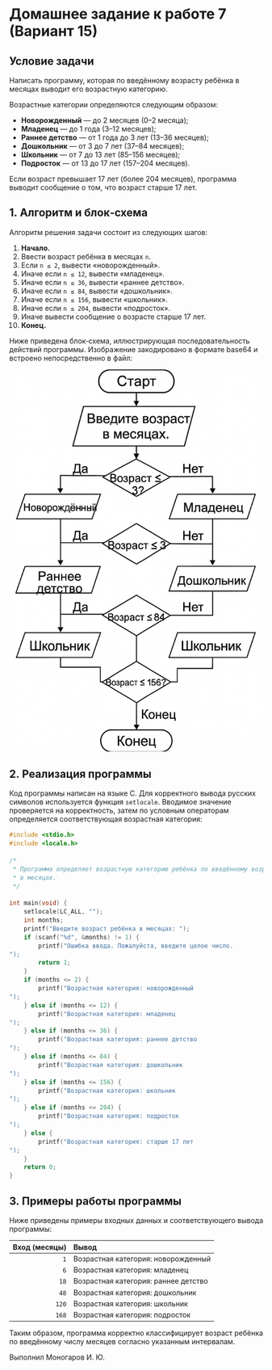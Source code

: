 # Домашнее задание к работе 7 (Вариант 15)

## Условие задачи

Написать программу, которая по введённому возрасту ребёнка в месяцах выводит его возрастную категорию.

Возрастные категории определяются следующим образом:

* **Новорожденный** — до 2 месяцев (0–2 месяца);
* **Младенец** — до 1 года (3–12 месяцев);
* **Раннее детство** — от 1 года до 3 лет (13–36 месяцев);
* **Дошкольник** — от 3 до 7 лет (37–84 месяцев);
* **Школьник** — от 7 до 13 лет (85–156 месяцев);
* **Подросток** — от 13 до 17 лет (157–204 месяцев).

Если возраст превышает 17 лет (более 204 месяцев), программа выводит сообщение о том, что возраст старше 17 лет.

## 1. Алгоритм и блок‑схема

Алгоритм решения задачи состоит из следующих шагов:

1. **Начало.**
2. Ввести возраст ребёнка в месяцах `n`.
3. Если `n ≤ 2`, вывести «новорожденный».
4. Иначе если `n ≤ 12`, вывести «младенец».
5. Иначе если `n ≤ 36`, вывести «раннее детство».
6. Иначе если `n ≤ 84`, вывести «дошкольник».
7. Иначе если `n ≤ 156`, вывести «школьник».
8. Иначе если `n ≤ 204`, вывести «подросток».
9. Иначе вывести сообщение о возрасте старше 17 лет.
10. **Конец.**

Ниже приведена блок‑схема, иллюстрирующая последовательность действий программы. Изображение закодировано в формате base64 и встроено непосредственно в файл:

![Блок‑схема](block_diagram.png)

## 2. Реализация программы

Код программы написан на языке C. Для корректного вывода русских символов используется функция `setlocale`. Вводимое значение проверяется на корректность, затем по условным операторам определяется соответствующая возрастная категория:

```c
#include <stdio.h>
#include <locale.h>

/*
 * Программа определяет возрастную категорию ребёнка по введённому возрасту
 * в месяцах.
 */

int main(void) {
    setlocale(LC_ALL, "");
    int months;
    printf("Введите возраст ребёнка в месяцах: ");
    if (scanf("%d", &months) != 1) {
        printf("Ошибка ввода. Пожалуйста, введите целое число.
");
        return 1;
    }
    if (months <= 2) {
        printf("Возрастная категория: новорожденный
");
    } else if (months <= 12) {
        printf("Возрастная категория: младенец
");
    } else if (months <= 36) {
        printf("Возрастная категория: раннее детство
");
    } else if (months <= 84) {
        printf("Возрастная категория: дошкольник
");
    } else if (months <= 156) {
        printf("Возрастная категория: школьник
");
    } else if (months <= 204) {
        printf("Возрастная категория: подросток
");
    } else {
        printf("Возрастная категория: старше 17 лет
");
    }
    return 0;
}
```

## 3. Примеры работы программы

Ниже приведены примеры входных данных и соответствующего вывода программы:

| Вход (месяцы) | Вывод |
|--------------:|:------|
| `1`           | Возрастная категория: новорожденный |
| `6`           | Возрастная категория: младенец |
| `18`          | Возрастная категория: раннее детство |
| `48`          | Возрастная категория: дошкольник |
| `120`         | Возрастная категория: школьник |
| `168`         | Возрастная категория: подросток |

Таким образом, программа корректно классифицирует возраст ребёнка по введённому числу месяцев согласно указанным интервалам.

Выполнил Моногаров И. Ю.
